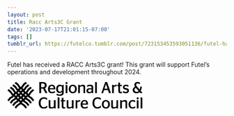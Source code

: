 ```yaml
---
layout: post
title: Racc Arts3C Grant
date: '2023-07-17T21:01:15-07:00'
tags: []
tumblr_url: https://futelco.tumblr.com/post/723153453593051136/futel-has-received-a-racc-arts-3c-grant-this
---
```

Futel has received a RACC Arts3C grant! This grant will support Futel’s operations and development throughout 2024.

![](/images/blog/8f4ade5ed4d46be041eacd491e86c4eb6f32ebc7.png)
